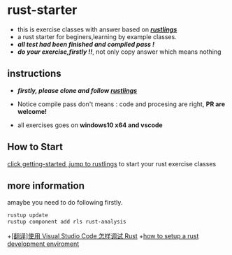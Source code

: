 # rust-starter

- this is exercise classes with answer based on **_[rustlings](https://github.com/rust-lang/rustlings)_**
- a rust starter for beginers,learning by example classes.
- **_all test had been finished and compiled pass !_**
- **_do your exercise,firstly !!_**, not only copy answer which means nothing

## instructions

- **_firstly, please clone and follow [rustlings](https://github.com/rust-lang/rustlings)_**

- Notice compile pass don't means : code and procesing are right, **PR are welcome!**

- all exercises goes on **windows10 x64 and vscode**

## How to Start

[click getting-started ,jump to rustlings](https://github.com/rust-lang/rustlings#getting-started) to start your rust exercise classes

## more information

amaybe you need to do following firstly.

```bash
rustup update
rustup component add rls rust-analysis
```

+[[翻译]使用 Visual Studio Code 怎样调试 Rust](https://www.cnblogs.com/AlienXu/p/how-to-debug-rust-with-visual-studio-code.html)
+[how to setup a rust development enviroment](https://zhuanlan.zhihu.com/p/92172591)
